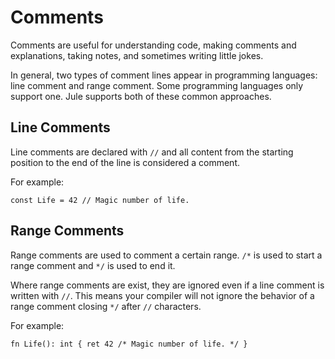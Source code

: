 # Comments
Comments are useful for understanding code, making comments and explanations, taking notes, and sometimes writing little jokes.

In general, two types of comment lines appear in programming languages: line comment and range comment. Some programming languages only support one. Jule supports both of these common approaches.

## Line Comments

Line comments are declared with `//` and all content from the starting position to the end of the line is considered a comment.

For example:
```jule
const Life = 42 // Magic number of life.
```

## Range Comments

Range comments are used to comment a certain range. `/*` is used to start a range comment and `*/` is used to end it.

Where range comments are exist, they are ignored even if a line comment is written with `//`. This means your compiler will not ignore the behavior of a range comment closing `*/` after `//` characters.

For example:
```jule
fn Life(): int { ret 42 /* Magic number of life. */ }
```